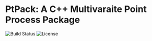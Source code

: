# PtPack: A C++ Multivaraite Point Process Package
![Build Status](https://img.shields.io/teamcity/codebetter/bt428.svg)
![License](https://img.shields.io/badge/license-BSD-blue.svg)
